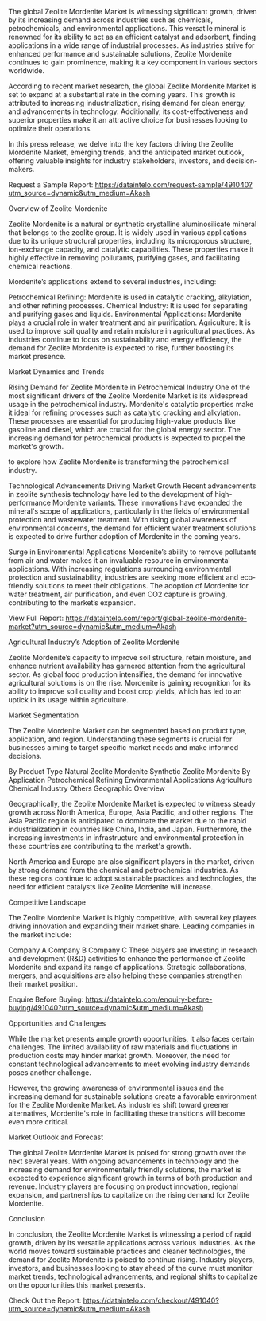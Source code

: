 The global Zeolite Mordenite Market is witnessing significant growth, driven by its increasing demand across industries such as chemicals, petrochemicals, and environmental applications. This versatile mineral is renowned for its ability to act as an efficient catalyst and adsorbent, finding applications in a wide range of industrial processes. As industries strive for enhanced performance and sustainable solutions, Zeolite Mordenite continues to gain prominence, making it a key component in various sectors worldwide.

According to recent market research, the global Zeolite Mordenite Market is set to expand at a substantial rate in the coming years. This growth is attributed to increasing industrialization, rising demand for clean energy, and advancements in technology. Additionally, its cost-effectiveness and superior properties make it an attractive choice for businesses looking to optimize their operations.

In this press release, we delve into the key factors driving the Zeolite Mordenite Market, emerging trends, and the anticipated market outlook, offering valuable insights for industry stakeholders, investors, and decision-makers.

Request a Sample Report: https://dataintelo.com/request-sample/491040?utm_source=dynamic&utm_medium=Akash

Overview of Zeolite Mordenite

Zeolite Mordenite is a natural or synthetic crystalline aluminosilicate mineral that belongs to the zeolite group. It is widely used in various applications due to its unique structural properties, including its microporous structure, ion-exchange capacity, and catalytic capabilities. These properties make it highly effective in removing pollutants, purifying gases, and facilitating chemical reactions.

Mordenite’s applications extend to several industries, including:

Petrochemical Refining: Mordenite is used in catalytic cracking, alkylation, and other refining processes.
Chemical Industry: It is used for separating and purifying gases and liquids.
Environmental Applications: Mordenite plays a crucial role in water treatment and air purification.
Agriculture: It is used to improve soil quality and retain moisture in agricultural practices.
As industries continue to focus on sustainability and energy efficiency, the demand for Zeolite Mordenite is expected to rise, further boosting its market presence.

Market Dynamics and Trends

Rising Demand for Zeolite Mordenite in Petrochemical Industry
One of the most significant drivers of the Zeolite Mordenite Market is its widespread usage in the petrochemical industry. Mordenite's catalytic properties make it ideal for refining processes such as catalytic cracking and alkylation. These processes are essential for producing high-value products like gasoline and diesel, which are crucial for the global energy sector. The increasing demand for petrochemical products is expected to propel the market's growth.

to explore how Zeolite Mordenite is transforming the petrochemical industry.

Technological Advancements Driving Market Growth
Recent advancements in zeolite synthesis technology have led to the development of high-performance Mordenite variants. These innovations have expanded the mineral's scope of applications, particularly in the fields of environmental protection and wastewater treatment. With rising global awareness of environmental concerns, the demand for efficient water treatment solutions is expected to drive further adoption of Mordenite in the coming years.

Surge in Environmental Applications
Mordenite’s ability to remove pollutants from air and water makes it an invaluable resource in environmental applications. With increasing regulations surrounding environmental protection and sustainability, industries are seeking more efficient and eco-friendly solutions to meet their obligations. The adoption of Mordenite for water treatment, air purification, and even CO2 capture is growing, contributing to the market’s expansion.

View Full Report: https://dataintelo.com/report/global-zeolite-mordenite-market?utm_source=dynamic&utm_medium=Akash

Agricultural Industry’s Adoption of Zeolite Mordenite

Zeolite Mordenite’s capacity to improve soil structure, retain moisture, and enhance nutrient availability has garnered attention from the agricultural sector. As global food production intensifies, the demand for innovative agricultural solutions is on the rise. Mordenite is gaining recognition for its ability to improve soil quality and boost crop yields, which has led to an uptick in its usage within agriculture.

Market Segmentation

The Zeolite Mordenite Market can be segmented based on product type, application, and region. Understanding these segments is crucial for businesses aiming to target specific market needs and make informed decisions.

By Product Type
Natural Zeolite Mordenite
Synthetic Zeolite Mordenite
By Application
Petrochemical Refining
Environmental Applications
Agriculture
Chemical Industry
Others
Geographic Overview

Geographically, the Zeolite Mordenite Market is expected to witness steady growth across North America, Europe, Asia Pacific, and other regions. The Asia Pacific region is anticipated to dominate the market due to the rapid industrialization in countries like China, India, and Japan. Furthermore, the increasing investments in infrastructure and environmental protection in these countries are contributing to the market's growth.

North America and Europe are also significant players in the market, driven by strong demand from the chemical and petrochemical industries. As these regions continue to adopt sustainable practices and technologies, the need for efficient catalysts like Zeolite Mordenite will increase.

Competitive Landscape

The Zeolite Mordenite Market is highly competitive, with several key players driving innovation and expanding their market share. Leading companies in the market include:

Company A
Company B
Company C
These players are investing in research and development (R&D) activities to enhance the performance of Zeolite Mordenite and expand its range of applications. Strategic collaborations, mergers, and acquisitions are also helping these companies strengthen their market position.

Enquire Before Buying: https://dataintelo.com/enquiry-before-buying/491040?utm_source=dynamic&utm_medium=Akash

Opportunities and Challenges

While the market presents ample growth opportunities, it also faces certain challenges. The limited availability of raw materials and fluctuations in production costs may hinder market growth. Moreover, the need for constant technological advancements to meet evolving industry demands poses another challenge.

However, the growing awareness of environmental issues and the increasing demand for sustainable solutions create a favorable environment for the Zeolite Mordenite Market. As industries shift toward greener alternatives, Mordenite's role in facilitating these transitions will become even more critical.

Market Outlook and Forecast

The global Zeolite Mordenite Market is poised for strong growth over the next several years. With ongoing advancements in technology and the increasing demand for environmentally friendly solutions, the market is expected to experience significant growth in terms of both production and revenue. Industry players are focusing on product innovation, regional expansion, and partnerships to capitalize on the rising demand for Zeolite Mordenite.

Conclusion

In conclusion, the Zeolite Mordenite Market is witnessing a period of rapid growth, driven by its versatile applications across various industries. As the world moves toward sustainable practices and cleaner technologies, the demand for Zeolite Mordenite is poised to continue rising. Industry players, investors, and businesses looking to stay ahead of the curve must monitor market trends, technological advancements, and regional shifts to capitalize on the opportunities this market presents.

Check Out the Report: https://dataintelo.com/checkout/491040?utm_source=dynamic&utm_medium=Akash
